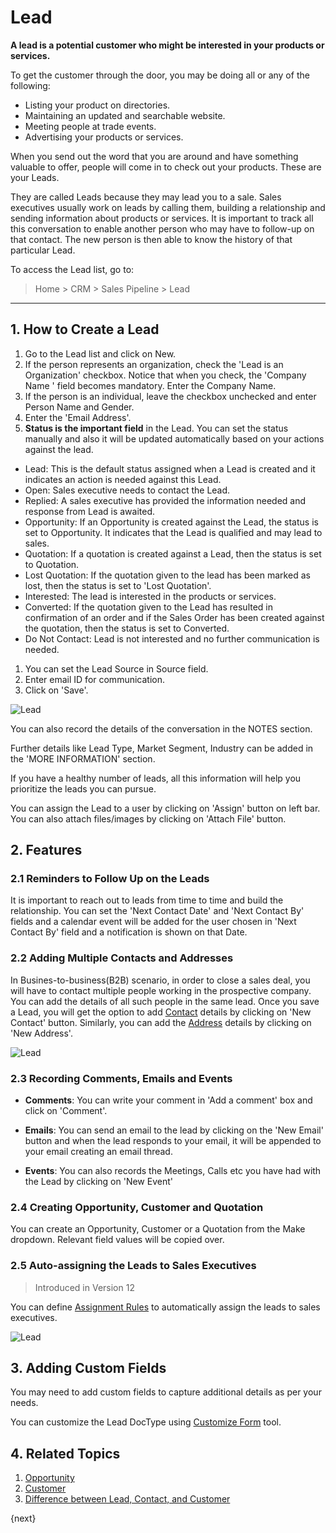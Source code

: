 <!-- add-breadcrumbs -->
# Lead

**A lead is a potential customer who might be interested in your products or services.**

To get the customer through the door, you may be doing all or any of the
following:

  * Listing your product on directories.
  * Maintaining an updated and searchable website.
  * Meeting people at trade events.
  * Advertising your products or services.

When you send out the word that you are around and have something valuable to
offer, people will come in to check out your products. These are your Leads.

They are called Leads because they may lead you to a sale. Sales executives
usually work on leads by calling them, building a relationship and sending
information about products or services. It is important to track all
this conversation to enable another person who may have to follow-up on that
contact. The new person is then able to know the history of that particular
Lead.

To access the Lead list, go to:
> Home > CRM > Sales Pipeline > Lead

---
## 1. How to Create a Lead

1. Go to the Lead list and click on New.
1. If the person represents an organization, check the 'Lead is an Organization' checkbox. Notice that when you check, the 'Company Name
' field becomes mandatory. Enter the Company Name.
1. If the person is an individual, leave the checkbox unchecked and enter Person Name and Gender.
1. Enter the 'Email Address'.
1. **Status is the important field** in the Lead. You can set the status manually and also it will be updated automatically based on your actions against the lead.
 * Lead: This is the default status assigned when a Lead is created and it indicates an action is needed against this Lead.
 * Open: Sales executive needs to contact the Lead.
 * Replied: A sales executive has provided the information needed and response from Lead is awaited.
 * Opportunity: If an Opportunity is created against the Lead, the status is set to Opportunity. It indicates that the Lead is qualified and may lead to sales.
 * Quotation: If a quotation is created against a Lead, then the status is set to Quotation.
 * Lost Quotation: If the quotation given to the lead has been marked as lost, then the status is set to 'Lost Quotation'.
 * Interested: The lead is interested in the products or services.
 * Converted: If the quotation given to the Lead has resulted in confirmation of an order and if the Sales Order has been created against the quotation, then the status is set to Converted.
 * Do Not Contact: Lead is not interested and no further communication is needed.
1. You can set the Lead Source in Source field.
1. Enter email ID for communication.
1. Click on 'Save'.

<img class="screenshot" alt="Lead" src="{{docs_base_url}}/assets/img/crm/lead.png">

You can also record the details of the conversation in the NOTES section.

Further details like Lead Type, Market Segment, Industry can be added in the 'MORE INFORMATION' section.

If you have a healthy number of leads, all this information will help you prioritize
the leads you can pursue.


You can assign the Lead to a user by clicking on 'Assign' button on left bar. You can also attach files/images by clicking on 'Attach File' button.

## 2. Features

### 2.1 Reminders to Follow Up on the Leads

It is important to reach out to leads from time to time and build the relationship. You can set the 'Next Contact Date' and 'Next Contact By' fields and a calendar event will be added for the user chosen in 'Next Contact By' field and a notification is shown on that Date.

### 2.2 Adding Multiple Contacts and Addresses

In Busines-to-business(B2B) scenario, in order to close a sales deal, you will have to contact multiple people working in the prospective company.
You can add the details of all such people in the same lead. Once you save a Lead, you will get the option to add [Contact](/docs/v13/user/manual/en/CRM/contact) details by clicking on 'New Contact' button. Similarly, you can add the [Address](/docs/v13/user/manual/en/CRM/address) details by clicking on 'New Address'.

<img class="screenshot" alt="Lead" src="{{docs_base_url}}/assets/img/crm/multiple_address_contacts_in_lead.png">

### 2.3 Recording Comments, Emails and Events

* **Comments**: You can write your comment in 'Add a comment' box and click on 'Comment'.

* **Emails**: You can send an email to the lead by clicking on the 'New Email' button and when the lead responds to your email, it will be appended to your email creating an email thread.

* **Events**: You can also records the Meetings, Calls etc you have had with the Lead by clicking on 'New Event'

### 2.4 Creating Opportunity, Customer and Quotation

You can create an Opportunity, Customer or a Quotation from the Make dropdown. Relevant field values will be copied over.


### 2.5 Auto-assigning the Leads to Sales Executives
>Introduced in Version 12

You can define [Assignment Rules](/docs/v13/user/manual/en/automation/assignment-rule) to automatically assign the leads to sales executives.

<img class="screenshot" alt="Lead" src="{{docs_base_url}}/assets/img/crm/lead_assignment_rule.png">

## 3. Adding Custom Fields

You may need to add custom fields to capture additional details as per your needs.

You can customize the Lead DocType using [Customize Form](/docs/v13/user/manual/en/customize-erpnext/custom-field) tool.

## 4. Related Topics
1. [Opportunity](/docs/v13/user/manual/en/CRM/opportunity)
1. [Customer](/docs/v13/user/manual/en/CRM/customer)
1. [Difference between Lead, Contact, and Customer](/docs/v13/user/manual/en/CRM/articles/difference_between_lead_contact_and_customer)

{next}
